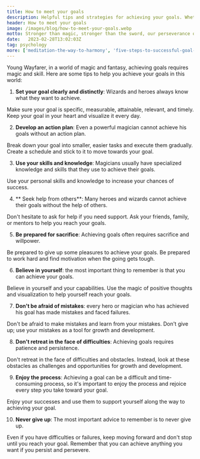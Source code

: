```yaml
---
title: How to meet your goals
description: Helpful tips and strategies for achieving your goals. Whether your goal is career advancement, better health or personal development, this page will help you develop an effective plan of action and keep you motivated throughout the process
header: How to meet your goals
image: /images/blog/how-to-meet-your-goals.webp
motto: Stronger than magic, stronger than the sword, our perseverance overcomes all obstacles! Lift up your heads and keep going forward, achieving your goals until you become true heroes!
date:	2023-02-28T13:02:03Z
tag: psychology
more: ['meditation-the-way-to-harmony', 'five-steps-to-successful-goal-achievement']
---
```

Young Wayfarer, in a world of magic and fantasy, achieving goals requires magic and skill.
Here are some tips to help you achieve your goals in this world:

1. **Set your goal clearly and distinctly**: Wizards and heroes always know what they want to achieve.

Make sure your goal is specific, measurable, attainable, relevant, and timely. Keep your goal in your heart and visualize it every day.

2. **Develop an action plan**: Even a powerful magician cannot achieve his goals without an action plan.

Break down your goal into smaller, easier tasks and execute them gradually. Create a schedule and stick to it to move towards your goal.

3. **Use your skills and knowledge**: Magicians usually have specialized knowledge and skills that they use to achieve their goals.

Use your personal skills and knowledge to increase your chances of success.

4. ** Seek help from others**: Many heroes and wizards cannot achieve their goals without the help of others.

Don't hesitate to ask for help if you need support. Ask your friends, family, or mentors to help you reach your goals.

5. **Be prepared for sacrifice**: Achieving goals often requires sacrifice and willpower.

Be prepared to give up some pleasures to achieve your goals. Be prepared to work hard and find motivation when the going gets tough.

6. **Believe in yourself**: the most important thing to remember is that you can achieve your goals.

Believe in yourself and your capabilities. Use the magic of positive thoughts and visualization to help yourself reach your goals.

7. **Don't be afraid of mistakes**: every hero or magician who has achieved his goal has made mistakes and faced failures.

Don't be afraid to make mistakes and learn from your mistakes. Don't give up; use your mistakes as a tool for growth and development.

8. **Don't retreat in the face of difficulties**: Achieving goals requires patience and persistence.

Don't retreat in the face of difficulties and obstacles. Instead, look at these obstacles as challenges and opportunities for growth and development.

9. **Enjoy the process**: Achieving a goal can be a difficult and time-consuming process, so it's important to enjoy the process and rejoice every step you take toward your goal.

Enjoy your successes and use them to support yourself along the way to achieving your goal.

10. **Never give up**: The most important advice to remember is to never give up.

Even if you have difficulties or failures, keep moving forward and don't stop until you reach your goal. Remember that you can achieve anything you want if you persist and persevere.
